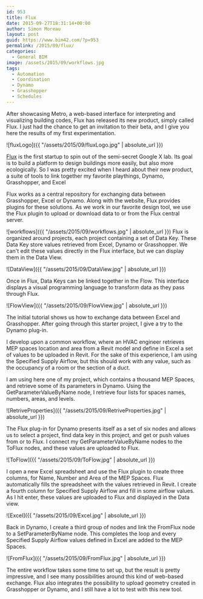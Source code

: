 ```yaml
---
id: 953
title: Flux
date: 2015-09-27T18:31:14+00:00
author: Simon Moreau
layout: post
guid: https://www.bim42.com/?p=953
permalink: /2015/09/flux/
categories:
  - General BIM
image: /assets/2015/09/workflows.jpg
tags:
  - Automation
  - Coordination
  - Dynamo
  - Grasshopper
  - Schedules
---
```

After showcasing Metro, a web-based interface for interpreting and visualizing building codes, Flux has released its new product, simply called Flux. I just had the chance to get an invitation to their beta, and I give you here the results of my first experimentation.

![fluxLogo]({{ "/assets/2015/09/fluxLogo.jpg" | absolute_url }})

[Flux](https://flux.io/) is the first startup to spin out of the semi-secret Google X lab. Its goal is to build a platform to design buildings more easily, but also more ecologically. So I was pretty excited when I heard about their new product, a suite of tools to link together my favorite playthings, Dynamo, Grasshopper, and Excel

Flux works as a central repository for exchanging data between Grasshopper, Excel or Dynamo. Along with the website, Flux provides plugins for these solutions. As we work in our favorite design tool, we use the Flux plugin to upload or download data to or from the Flux central server.

![workflows]({{ "/assets/2015/09/workflows.jpg" | absolute_url }})
Flux is organized around projects, each project containing a set of Data Key. These Data Key store values retrieved from Excel, Dynamo or Grasshopper. We can't edit these values directly in the Flux interface, but we can display them in the Data View.

![DataView]({{ "/assets/2015/09/DataView.jpg" | absolute_url }})

Once in Flux, Data Keys can be linked together in the Flow. This interface displays a visual programming language to transform data as they pass through Flux.

![FlowView]({{ "/assets/2015/09/FlowView.jpg" | absolute_url }})

The initial tutorial shows us how to exchange data between Excel and Grasshopper. After going through this starter project, I give a try to the Dynamo plug-in.

I develop upon a common workflow, where an HVAC engineer retrieves MEP spaces location and area from a Revit model and define in Excel a set of values to be uploaded in Revit. For the sake of this experience, I am using the Specified Supply Airflow, but this should work with any value, such as the occupancy of a room or the section of a duct.

I am using here one of my project, which contains a thousand MEP Spaces, and retrieve some of its parameters in Dynamo. Using the GetParameterValueByName node, I retrieve four lists for spaces names, numbers, areas, and levels.

![RetriveProperties]({{ "/assets/2015/09/RetriveProperties.jpg" | absolute_url }})

The Flux plug-in for Dynamo presents itself as a set of six nodes and allows us to select a project, find data key in this project, and get or push values from or to Flux. I connect my GetParameterValueByName nodes to the ToFlux nodes, and these values are uploaded to Flux.

![ToFlow]({{ "/assets/2015/09/ToFlow.jpg" | absolute_url }})

I open a new Excel spreadsheet and use the Flux plugin to create three columns, for Name, Number and Area of the MEP Spaces. Flux automatically fills the spreadsheet with the values retrieved in Revit. I create a fourth column for Specified Supply Airflow and fill in some airflow values. As I hit enter, these values are uploaded to Flux and displayed in the Data view.

![Excel]({{ "/assets/2015/09/Excel.jpg" | absolute_url }})

Back in Dynamo, I create a third group of nodes and link the FromFlux node to a SetParameterByName node. This completes the loop and every Specified Supply Airflow values defined in Excel are added to the MEP Spaces.

![FromFlux]({{ "/assets/2015/09/FromFlux.jpg" | absolute_url }})

The entire workflow takes some time to set up, but the result is pretty impressive, and I see many possibilities around this kind of web-based exchange. Flux also integrates the possibility to upload geometry created in Grasshopper or Dynamo, and I still have a lot to test with this new tool.